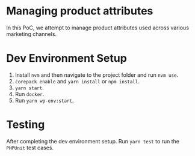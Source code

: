 # Managing product attributes

In this PoC, we attempt to manage product attributes used across various marketing channels.

# Dev Environment Setup

1. Install `nvm` and then navigate to the project folder and run `nvm use`.
2. `corepack enable` and `yarn install` or `npm install`.
3. `yarn start`.
4. Run `docker`.
5. Run `yarn wp-env:start`.

# Testing

After completing the dev environment setup. Run `yarn test` to run the `PHPUnit` test cases.